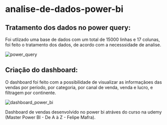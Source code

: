 # analise-de-dados-power-bi

<h2>Tratamento dos dados no power query:</h2>

<p>Foi utlizado uma base de dados com um total de 15000 linhas e 17 colunas, foi feito o tratamento dos dados, de acordo com a necesssidade de analise.</p>

![power_query](https://github.com/eugersonmendonca/dashboard-de-vendas/assets/44478573/ccf08b01-005b-4dec-933f-9290d684c39b)

<h2>Criação do dashboard:</h2>

<p>O dashboard foi feito com a possibilidade de visualizar as informaçãoes das vendas por período, por categoria, por canal de venda, venda e lucro, e filtragem por continente.</p>

![dashboard_power_bi](https://github.com/eugersonmendonca/curso_power_bi/assets/44478573/c31b4cf0-405b-4032-8a87-7b8c65c7752a)


Dashboard de vendas desenvolvido no power bi atráves do curso na udemy (Master Power BI - De A à Z - Felipe Mafra).
